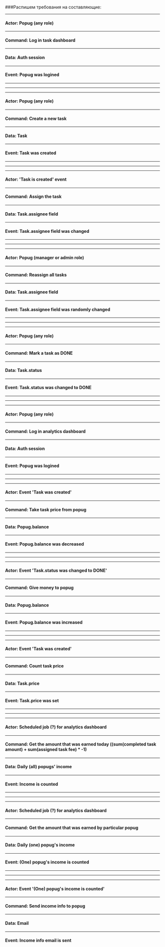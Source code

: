 ###Распишем требования на составляющие:

----
#### Actor: Popug (any role)

----
#### Command: Log in task dashboard

----
#### Data: Auth session

----
#### Event: Popug was logined

----
----
----
#### Actor: Popug (any role)

----
#### Command: Create a new task

----
#### Data: Task

----
#### Event: Task was created

----
----
----
#### Actor: 'Task is created' event

----
#### Command: Assign the task

----
#### Data: Task.assignee field

----
#### Event: Task.assignee field was changed

----
----
----
#### Actor: Popug (manager or admin role)

----
#### Command: Reassign all tasks

----
#### Data: Task.assignee field

----
#### Event: Task.assignee field was randomly changed

----
----
----
#### Actor: Popug (any role)

----
#### Command: Mark a task as DONE

----
#### Data: Task.status

----
#### Event: Task.status was changed to DONE

----
----
----
#### Actor: Popug (any role)

----
#### Command: Log in analytics dashboard

----
#### Data: Auth session

----
#### Event: Popug was logined

----
----
----
#### Actor: Event 'Task was created'

----
#### Command: Take task price from popug

----
#### Data: Popug.balance

----
#### Event: Popug.balance was decreased

----
----
----
#### Actor: Event 'Task.status was changed to DONE'

----
#### Command: Give money to popug

----
#### Data: Popug.balance

----
#### Event: Popug.balance was increased

----
----
----
#### Actor: Event 'Task was created'

----
#### Command: Count task price

----
#### Data: Task.price

----
#### Event: Task.price was set

----
----
----
#### Actor: Scheduled job (?) for analytics dashboard

----
#### Command: Get the amount that was earned today ((sum(completed task amount) + sum(assigned task fee) * -1)

----
#### Data: Daily (all) popugs' income

----
#### Event: Income is counted

----
----
----
#### Actor: Scheduled job (?) for analytics dashboard

----
#### Command: Get the amount that was earned by particular popug

----
#### Data: Daily (one) popug's income

----
#### Event: (One) popug's income is counted

----
----
----
#### Actor: Event '(One) popug's income is counted'

----
#### Command: Send income info to popug

----
#### Data: Email

----
#### Event: Income info email is sent